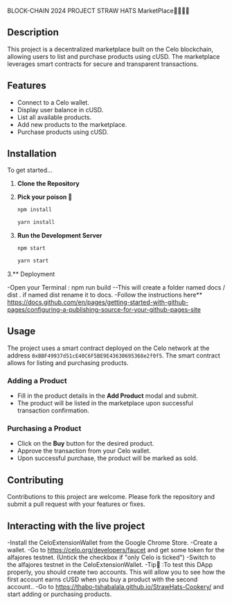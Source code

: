 BLOCK-CHAIN 2024 PROJECT
STRAW HATS MarketPlace🧑‍🍳👩‍🍳 

## Description

This project is a decentralized marketplace built on the Celo blockchain, allowing users to list and purchase products using cUSD. The marketplace leverages smart contracts for secure and transparent transactions.

## Features

- Connect to a Celo wallet.
- Display user balance in cUSD.
- List all available products.
- Add new products to the marketplace.
- Purchase products using cUSD.

## Installation

To get started...

1. **Clone the Repository**

2. **Pick your poison 🤔**

   ```bash
   npm install
   ```
    ```bash
   yarn install
   ```

3. **Run the Development Server**

    ```bash
   npm start
   ```
     ```bash
   yarn start
   ```
3.** Deployment 

-Open your Terminal : npm run build 
  --This will create a folder named docs / dist . if named dist rename it to docs.
-Follow the instructions here** https://docs.github.com/en/pages/getting-started-with-github-pages/configuring-a-publishing-source-for-your-github-pages-site

## Usage

The project uses a smart contract deployed on the Celo network at the address `0xBBF49937d51cE40C6F5BE9E43630695368e2f0f5`. The smart contract allows for listing and purchasing products.

### Adding a Product

- Fill in the product details in the **Add Product** modal and submit.
- The product will be listed in the marketplace upon successful transaction confirmation.

### Purchasing a Product

- Click on the **Buy** button for the desired product.
- Approve the transaction from your Celo wallet.
- Upon successful purchase, the product will be marked as sold.

## Contributing

Contributions to this project are welcome. Please fork the repository and submit a pull request with your features or fixes.

## Interacting with the live project   
-Install the CeloExtensionWallet from the Google Chrome Store.
-Create a wallet.
-Go to https://celo.org/developers/faucet and get some token for the alfajores testnet. 
(Untick the checkbox if "only Celo is ticked")
-Switch to the alfajores testnet in the CeloExtensionWallet.
-Tip💁 :To test this DApp properly, you should create two accounts.
This will allow you to see how the first account earns cUSD when you buy a product with the second account..
-Go to https://thabo-tshabalala.github.io/StrawHats-Cookery/ and start adding or purchasing products.

